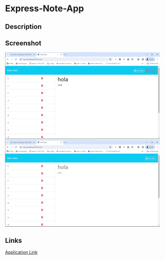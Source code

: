# Express-Note-App

## Description


## Screenshot
![Image Link](./assets/Express-app-1.png)
![Image Link](./assets/Express-app-2.png)

## Links
[Application Link]()